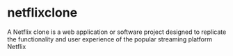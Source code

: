 # netflixclone
A Netflix clone is a web application or software project designed to replicate the functionality and user experience of the popular streaming platform Netflix

